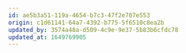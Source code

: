 ```yaml
---
id: ae5b3a51-119a-4654-b7c3-47f2e707e553
origin: c1d61141-64a7-4392-b775-5f6510c8ea2b
updated_by: 3574a48a-d509-4c9e-9e37-5b83b6cfdc78
updated_at: 1649769905
---
```

